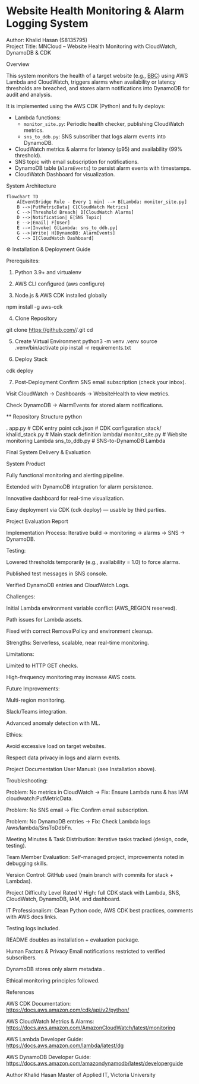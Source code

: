 # Website Health Monitoring & Alarm Logging System
Author: Khalid Hasan (S8135795)  
Project Title: MNCloud –  Website Health Monitoring with CloudWatch, DynamoDB & CDK



Overview

This system monitors the health of a target website (e.g., [BBC](https://www.bbc.com)) using AWS Lambda and CloudWatch, triggers alarms when availability or latency thresholds are breached, and stores alarm notifications into DynamoDB for audit and analysis.  

It is implemented using the AWS CDK (Python) and fully deploys:
- Lambda functions:
  - `monitor_site.py`: Periodic health checker, publishing CloudWatch metrics.
  - `sns_to_ddb.py`: SNS subscriber that logs alarm events into DynamoDB.
- CloudWatch metrics & alarms for latency (p95) and availability (99% threshold).  
- SNS topic with email subscription for notifications.  
- DynamoDB table (`AlarmEvents`) to persist alarm events with timestamps.  
- CloudWatch Dashboard for visualization.  



System Architecture


```mermaid
flowchart TD
    A[EventBridge Rule - Every 1 min] --> B[Lambda: monitor_site.py]
    B -->|PutMetricData| C[CloudWatch Metrics]
    C -->|Threshold Breach| D[CloudWatch Alarms]
    D -->|Notification| E[SNS Topic]
    E -->|Email| F[User]
    E -->|Invoke| G[Lambda: sns_to_ddb.py]
    G -->|Write| H[DynamoDB: AlarmEvents]
    C --> I[CloudWatch Dashboard]
```
⚙️ Installation & Deployment Guide

Prerequisites:

1. Python 3.9+ and virtualenv

2. AWS CLI configured (aws configure)

3. Node.js & AWS CDK installed globally

npm install -g aws-cdk

4. Clone Repository

git clone https://github.com/<your-username>/<your-repo>.git
cd <your-repo>

5. Create Virtual Environment
python3 -m venv .venv
source .venv/bin/activate
pip install -r requirements.txt

6. Deploy Stack

cdk deploy

7. Post-Deployment
Confirm SNS email subscription (check your inbox).

Visit CloudWatch → Dashboards → WebsiteHealth to view metrics.

Check DynamoDB → AlarmEvents for stored alarm notifications.


** Repository Structure
python

.
app.py                  # CDK entry point
cdk.json                # CDK configuration
 stack/
   khalid_stack.py     # Main stack definition
 lambda/
     monitor_site.py     # Website monitoring Lambda
    sns_to_ddb.py       # SNS-to-DynamoDB Lambda

 Final System Delivery & Evaluation

System Product

Fully functional monitoring and alerting pipeline.

Extended with DynamoDB integration for alarm persistence.

Innovative dashboard for real-time visualization.

Easy deployment via CDK (cdk deploy) — usable by third parties.


Project Evaluation Report 

Implementation Process: Iterative build → monitoring → alarms → SNS → DynamoDB.

Testing:

Lowered thresholds temporarily (e.g., availability = 1.0) to force alarms.

Published test messages in SNS console.

Verified DynamoDB entries and CloudWatch Logs.

Challenges:

Initial Lambda environment variable conflict (AWS_REGION reserved).

Path issues for Lambda assets.

Fixed with correct RemovalPolicy and environment cleanup.

Strengths: Serverless, scalable, near real-time monitoring.

Limitations:

Limited to HTTP GET checks.

High-frequency monitoring may increase AWS costs.

Future Improvements:

Multi-region monitoring.

Slack/Teams integration.

Advanced anomaly detection with ML.

Ethics:

Avoid excessive load on target websites.

Respect data privacy in logs and alarm events.

Project Documentation 
User Manual: (see Installation above).

Troubleshooting:

Problem: No metrics in CloudWatch → Fix: Ensure Lambda runs & has IAM cloudwatch:PutMetricData.

Problem: No SNS email → Fix: Confirm email subscription.

Problem: No DynamoDB entries → Fix: Check Lambda logs /aws/lambda/SnsToDdbFn.

Meeting Minutes & Task Distribution: Iterative tasks tracked (design, code, testing).

Team Member Evaluation: Self-managed project, improvements noted in debugging skills.

Version Control: GitHub used (main branch with commits for stack + Lambdas).


Project Difficulty Level 
Rated V High: full CDK stack with Lambda, SNS, CloudWatch, DynamoDB, IAM, and dashboard.

IT Professionalism:
Clean Python code, AWS CDK best practices, comments with AWS docs links.

Testing logs included.

README doubles as installation + evaluation package.

Human Factors & Privacy
Email notifications restricted to verified subscribers.

DynamoDB stores only alarm metadata .

Ethical monitoring principles followed.

References

AWS CDK Documentation: https://docs.aws.amazon.com/cdk/api/v2/python/

AWS CloudWatch Metrics & Alarms: https://docs.aws.amazon.com/AmazonCloudWatch/latest/monitoring

AWS Lambda Developer Guide: https://docs.aws.amazon.com/lambda/latest/dg

AWS DynamoDB Developer Guide: https://docs.aws.amazon.com/amazondynamodb/latest/developerguide

Author
Khalid Hasan
Master of Applied IT, Victoria University
